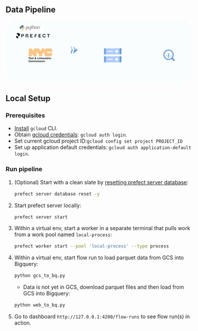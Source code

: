 ## Data Pipeline

![data pipeline](images/nyc_taxi_data_diagram.svg)

## Local Setup
### Prerequisites

- [Install](https://cloud.google.com/sdk/docs/install#deb) `gcloud` CLI.
- Obtain [gcloud credentials](https://cloud.google.com/sdk/gcloud/reference/auth/login): `gcloud auth login`.
- Set current gcloud project ID:`gcloud config set project PROJECT_ID`
- Set up application default credentials: `gcloud auth application-default login`.

### Run pipeline

1. (Optional) Start with a clean slate by [resetting prefect server database](https://docs.prefect.io/2.13.5/guides/host/?h=server#using-the-database):
    ```zsh
    prefect server database reset -y
    ```
1. Start prefect server locally:
    ```bash
    prefect server start
    ```
1. Within a virtual env, start a worker in a separate terminal that pulls work from a work pool named `local-process`:
    ```bash
    prefect worker start --pool 'local-process' --type process
    ```
1. Within a virtual env, start flow run to load parquet data from GCS into Bigquery:
    ```zsh
    python gcs_to_bq.py
    ```
    - Data is not yet in GCS, download parquet files and then load from GCS into Bigquery:
    ```zsh
    python web_to_bq.py
    ```
1. Go to dashboard `http://127.0.0.1:4200/flow-runs` to see flow run(s) in action.